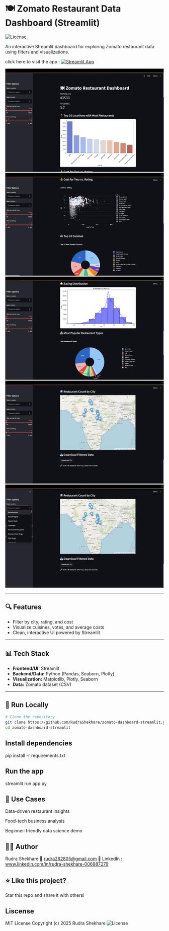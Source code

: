 # 🍽️ Zomato Restaurant Data Dashboard (Streamlit)  
![License](https://img.shields.io/badge/License-MIT-green.svg)


An interactive Streamlit dashboard for exploring Zomato restaurant data using filters and visualizations.

click here to visit the app : [![Streamlit App](https://img.shields.io/badge/Live-Dashboard-green?logo=streamlit)](https://zomato-dashboard-app-bfj9ucj8yujig3vmbdehyy.streamlit.app/)


![screenshot1](assets/sc1.png)
![screenshot2](assets/sc2.png)
![screenshot3](assets/sc3.png)
![screenshot4](assets/sc4.png)
![screenshot5](assets/sc5.png)


---

## 🔍 Features

- Filter by city, rating, and cost
- Visualize cuisines, votes, and average costs
- Clean, interactive UI powered by Streamlit

---

## 📊 Tech Stack

- **Frontend/UI:** Streamlit
- **Backend/Data:** Python (Pandas, Seaborn, Plotly)
- **Visualization:** Matplotlib, Plotly, Seaborn
- **Data:** Zomato dataset (CSV)

---

## 🚀 Run Locally

```bash
# Clone the repository
git clone https://github.com/RudraShekhare/zomato-dashboard-streamlit.git
cd zomato-dashboard-streamlit
```

## Install dependencies
pip install -r requirements.txt

## Run the app
streamlit run app.py


## 🧠 Use Cases
Data-driven restaurant insights

Food-tech business analysis

Beginner-friendly data science demo

## 🙋‍♂️ Author
Rudra Shekhare
📧 rudra282805@gmail.com
🔗 LinkedIn : www.linkedin.com/in/rudra-shekhare-006987279

## ⭐ Like this project?
Star this repo and share it with others!

## Liscense 
MIT License
Copyright (c) 2025 Rudra Shekhare
![License](https://img.shields.io/badge/License-MIT-green.svg)

